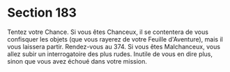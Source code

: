 # Section 183

Tentez votre Chance. Si vous êtes Chanceux, il se contentera de 
vous confisquer les objets (que vous rayerez de votre Feuille 
d'Aventure), mais il vous laissera partir. Rendez-vous au 374. Si 
vous êtes Malchanceux, vous allez subir un interrogatoire des 
plus rudes. Inutile de vous en dire plus, sinon que vous avez 
échoué dans votre mission.
